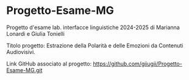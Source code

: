 # Progetto-Esame-MG
Progetto d'esame lab. interfacce linguistiche 2024-2025 di Marianna Lonardi e Giulia Tonielli

Titolo progetto: Estrazione della Polarità e delle Emozioni da Contenuti Audiovisivi.

Link GitHub associato al progetto: https://github.com/giiugii/Progetto-Esame-MG.git
